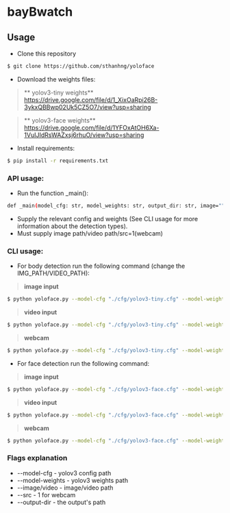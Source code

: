 # bayBwatch

## Usage

* Clone this repository
```bash
$ git clone https://github.com/sthanhng/yoloface
```

* Download the weights files:
>** yolov3-tiny weights**
>https://drive.google.com/file/d/1_XixOaRpi26B-3ykxQBBwp02Uk5CZ5O7/view?usp=sharing

>** yolov3-face weights**
>https://drive.google.com/file/d/1YFOxAtOH6Xa-1VuIJIdRsWAZxsj6rhuO/view?usp=sharing

* Install requirements:
 ```bash
$ pip install -r requirements.txt
```

### API usage:

* Run the function _main():
```bash
def _main(model_cfg: str, model_weights: str, output_dir: str, image="", video="", src=0):
```
* Supply the relevant config and weights (See CLI usage for more information about the detection types).
* Must supply image path/video path/src=1(webcam)

### CLI usage:

* For body detection run the following command (change the IMG_PATH/VIDEO_PATH):

>**image input**
```bash
$ python yoloface.py --model-cfg "./cfg/yolov3-tiny.cfg" --model-weights "./model-weights/yolov3-tiny.weights" --image IMG_PATH --output-dir outputs/
```

>**video input**

```bash
$ python yoloface.py --model-cfg "./cfg/yolov3-tiny.cfg" --model-weights "./model-weights/yolov3-tiny.weights" --image VIDEO_PATH --output-dir outputs/
```

>**webcam**
```bash
$ python yoloface.py --model-cfg "./cfg/yolov3-tiny.cfg" --model-weights "./model-weights/yolov3-tiny.weights" --src 1 --output-dir outputs/
```

* For face detection run the following command:

>**image input**
```bash
$ python yoloface.py --model-cfg "./cfg/yolov3-face.cfg" --model-weights "./model-weights/yolov3-wider_16000.weights" --image IMG_PATH --output-dir outputs/
```

>**video input**

```bash
$ python yoloface.py --model-cfg "./cfg/yolov3-face.cfg" --model-weights "./model-weights/yolov3-wider_16000.weights" --image VIDEO_PATH --output-dir outputs/
```

>**webcam**
```bash
$ python yoloface.py --model-cfg "./cfg/yolov3-face.cfg" --model-weights "./model-weights/yolov3-wider_16000.weights" --src 1 --output-dir outputs/
```

### Flags explanation
* --model-cfg - yolov3 config path
* --model-weights - yolov3 weights path
* --image/video - image/video path
* --src - 1 for webcam
* --output-dir - the output's path
